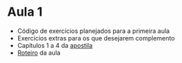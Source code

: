 # Aula 1

+ Código de exercícios planejados para a primeira aula
+ Exercícios extras para os que desejarem complemento
+ Capítulos 1 a 4 da [apostila](https://docs.google.com/document/d/1zfs7hoBYeJE2GTlP9rve2CjlRSAvLMv4H54t6qO9gYw/edit)
+ [Roteiro](https://docs.google.com/document/d/1op7YsVTnzIbWWA27djxFeEZwsLzhBYPxUoIRNmyxeE0/edit) da aula